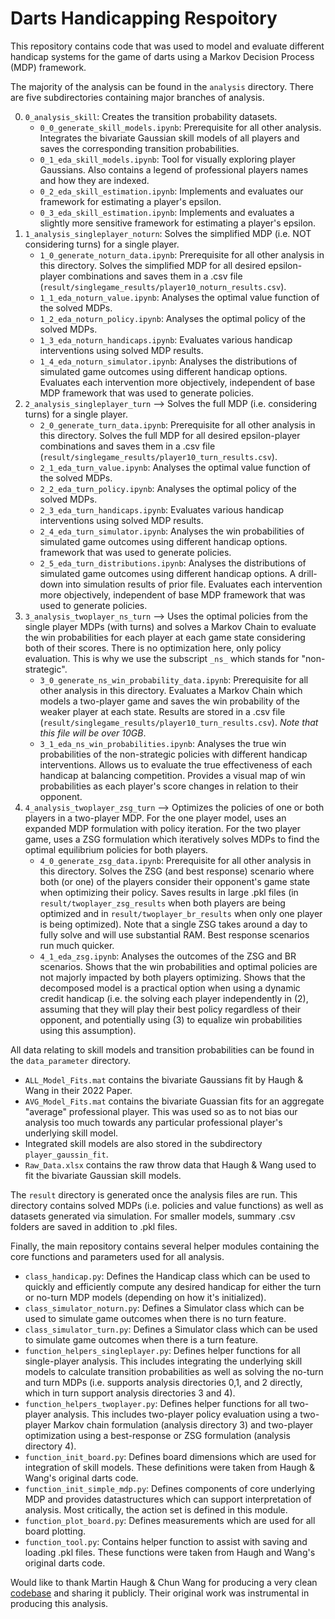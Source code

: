 # Darts Handicapping Respoitory 

This repository contains code that was used to model and evaluate different handicap systems for the game of darts using a Markov Decision Process (MDP) framework.

The majority of the analysis can be found in the `analysis` directory. There are five subdirectories containing major branches of analysis. 

0. `0_analysis_skill`: Creates the transition probability datasets.
    - `0_0_generate_skill_models.ipynb`: Prerequisite for all other analysis. Integrates the bivariate Gaussian skill models of all players and saves the corresponding transition probabilities. 
    - `0_1_eda_skill_models.ipynb`: Tool for visually exploring player Gaussians. Also contains a legend of professional players names and how they are indexed. 
    - `0_2_eda_skill_estimation.ipynb`: Implements and evaluates our framework for estimating a player's epsilon.  
    - `0_3_eda_skill_estimation.ipynb`: Implements and evaluates a slightly more sensitive framework for estimating a player's epsilon. 
1. `1_analysis_singleplayer_noturn`: Solves the simplified MDP (i.e. NOT considering turns) for a single player.
    - `1_0_generate_noturn_data.ipynb`: Prerequisite for all other analysis in this directory. Solves the simplified MDP for all desired epsilon-player combinations and saves them in a .csv file (`result/singlegame_results/player10_noturn_results.csv`).
    - `1_1_eda_noturn_value.ipynb`: Analyses the optimal value function of the solved MDPs. 
    - `1_2_eda_noturn_policy.ipynb`: Analyses the optimal policy of the solved MDPs. 
    - `1_3_eda_noturn_handicaps.ipynb`: Evaluates various handicap interventions using solved MDP results. 
    - `1_4_eda_noturn_simulator.ipynb`: Analyses the distributions of simulated game outcomes using different handicap options. Evaluates each intervention more objectively, independent of base MDP framework that was used to generate policies. 
2. `2_analysis_singleplayer_turn` --> Solves the full MDP (i.e. considering turns) for a single player.
    - `2_0_generate_turn_data.ipynb`: Prerequisite for all other analysis in this directory. Solves the full MDP for all desired epsilon-player combinations and saves them in a .csv file (`result/singlegame_results/player10_turn_results.csv`).
    - `2_1_eda_turn_value.ipynb`: Analyses the optimal value function of the solved MDPs. 
    - `2_2_eda_turn_policy.ipynb`: Analyses the optimal policy of the solved MDPs. 
    - `2_3_eda_turn_handicaps.ipynb`: Evaluates various handicap interventions using solved MDP results. 
    - `2_4_eda_turn_simulator.ipynb`: Analyses the win probabilities of simulated game outcomes using different handicap options. framework that was used to generate policies. 
    - `2_5_eda_turn_distributions.ipynb`: Analyses the distributions of simulated game outcomes using different handicap options. A drill-down into simulation results of prior file. Evaluates each intervention more objectively, independent of base MDP framework that was used to generate policies. 
3. `3_analysis_twoplayer_ns_turn` --> Uses the optimal policies from the single player MDPs (with turns) and solves a Markov Chain to evaluate the win probabilities for each player at each game state considering both of their scores. There is no optimization here, only policy evaluation. This is why we use the subscript `_ns_` which stands for "non-strategic". 
    - `3_0_generate_ns_win_probability_data.ipynb`: Prerequisite for all other analysis in this directory. Evaluates a Markov Chain which models a two-player game and saves the win probability of the weaker player at each state. Results are stored in a .csv file (`result/singlegame_results/player10_turn_results.csv`). *Note that this file will be over 10GB*.
    - `3_1_eda_ns_win_probabilities.ipynb`: Analyses the true win probabilities of the non-strategic policies with different handicap interventions. Allows us to evaluate the true effectiveness of each handicap at balancing competition. Provides a visual map of win probabilities as each player's score changes in relation to their opponent.  
4. `4_analysis_twoplayer_zsg_turn` --> Optimizes the policies of one or both players in a two-player MDP. For the one player model, uses an expanded MDP formulation with policy iteration. For the two player game, uses a ZSG formulation which iteratively solves MDPs to find the optimal equilibrium policies for both players. 
    - `4_0_generate_zsg_data.ipynb`: Prerequisite for all other analysis in this directory. Solves the ZSG (and best response) scenario where both (or one) of the players consider their opponent's game state when optimizing their policy. Saves results in large .pkl files (in `result/twoplayer_zsg_results` when both players are being optimized and in `result/twoplayer_br_results` when only one player is being optimized). Note that a single ZSG takes around a day to fully solve and will use substantial RAM. Best response scenarios run much quicker. 
    - `4_1_eda_zsg.ipynb`: Analyses the outcomes of the ZSG and BR scenarios. Shows that the win probabilities and optimal policies are not majorly impacted by both players optimizing. Shows that the decomposed model is a practical option when using a dynamic credit handicap (i.e. the solving each player independently in (2), assuming that they will play their best policy regardless of their opponent, and potentially using (3) to equalize win probabilities using this assumption).

All data relating to skill models and transition probabilities can be found in the `data_parameter` directory. 
* `ALL_Model_Fits.mat` contains the bivariate Gaussians fit by Haugh & Wang in their 2022 Paper.
* `AVG_Model_Fits.mat` contains the bivariate Guassian fits for an aggregate "average" professional player. This was used so as to not bias our analysis too much towards any particular professional player's underlying skill model. 
* Integrated skill models are also stored in the subdirectory `player_gaussin_fit`.
* `Raw_Data.xlsx` contains the raw throw data that Haugh & Wang used to fit the bivariate Gaussian skill models.

The `result` directory is generated once the analysis files are run. This directory contains solved MDPs (i.e. policies and value functions) as well as datasets generated via simulation. For smaller models, summary .csv folders are saved in addition to .pkl files. 

Finally, the main repository contains several helper modules containing the core functions and parameters used for all analysis. 
* `class_handicap.py`: Defines the Handicap class which can be used to quickly and efficiently compute any desired handicap for either the turn or no-turn MDP models (depending on how it's initialized).
* `class_simulator_noturn.py`: Defines a Simulator class which can be used to simulate game outcomes when there is no turn feature. 
* `class_simulator_turn.py`: Defines a Simulator class which can be used to simulate game outcomes when there is a turn feature. 
* `function_helpers_singleplayer.py`: Defines helper functions for all single-player analysis. This includes integrating the underlying skill models to calculate transition probabilities as well as solving the no-turn and turn MDPs (i.e. supports analysis directories 0,1, and 2 directly, which in turn support analysis directories 3 and 4).
* `function_helpers_twoplayer.py`: Defines helper functions for all two-player analysis. This includes two-player policy evaluation using a two-player Markov chain formulation (analysis directory 3) and two-player optimization using a best-response or ZSG formulation (analysis directory 4).
* `function_init_board.py`: Defines board dimensions which are used for integration of skill models. These definitions were taken from Haugh & Wang's original darts code. 
* `function_init_simple_mdp.py`: Defines components of core underlying MDP and provides datastructures which can support interpretation of analysis. Most critically, the action set is defined in this module. 
* `function_plot_board.py`: Defines measurements which are used for all board plotting. 
* `function_tool.py`: Contains helper function to assist with saving and loading .pkl files. These functions were taken from Haugh and Wang's original darts code. 


Would like to thank Martin Haugh & Chun Wang for producing a very clean [codebase](https://github.com/wangchunsem/OptimalDarts) and sharing it publicly. Their original work was instrumental in producing this analysis. 




